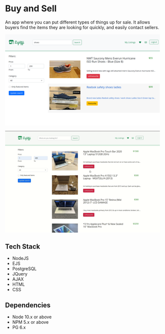 # Buy and Sell

An app where you can put different types of things up for sale. It allows buyers find the items they are looking for quickly, and easily contact sellers.
 
!["Screenshot of selling items"](https://github.com/paolagd/Lightjiji/blob/master/docs/store.png?raw=true)

!["Quick walkthrough"](https://github.com/paolagd/Lightjiji/blob/master/docs/buy&sell.gif?raw=true)

## Tech Stack

- NodeJS
- EJS
- PostgreSQL
- JQuery
- AJAX
- HTML
- CSS
 
## Dependencies

- Node 10.x or above
- NPM 5.x or above
- PG 6.x
